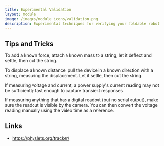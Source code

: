 ```yaml
---
title: Experimental Validation
layout: module
image: /images/module_icons/validation.png
description: Experimental techniques for verifying your foldable robot
---
```



## Tips and Tricks


To add a known force, attach a known mass to a string, let it deflect and settle, then cut the string.

To displace a known distance, pull the device in a known direction with a string, measuring the displacement.  Let it settle, then cut the string.

If measuring voltage and current, a power supply's current reading may not be sufficiently fast enough to capture transient responses

If measuring anything that has a  digital readout (but no serial output), make sure the readout is visible by the camera.  You can then convert the voltage reading manually using the video time as a reference.


## Links

* <https://physlets.org/tracker/>